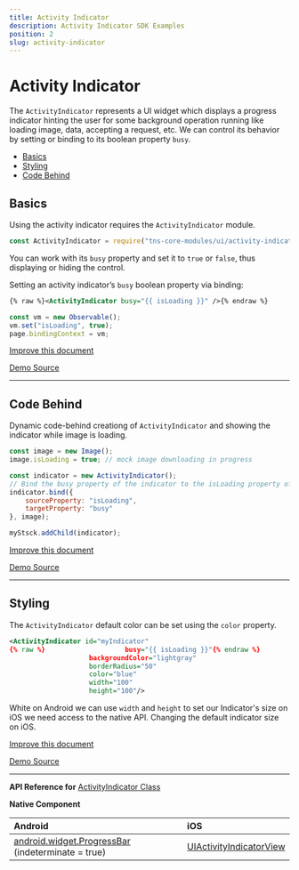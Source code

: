 ```yaml
---
title: Activity Indicator
description: Activity Indicator SDK Examples
position: 2
slug: activity-indicator
---
```


# Activity Indicator

The `ActivityIndicator` represents a UI widget which displays a progress indicator hinting the user 
for some background operation running like loading image, data, accepting a request, etc. 
We can control its behavior by setting or binding to its boolean property `busy`.

* [Basics](#basics)
* [Styling](#styling)
* [Code Behind](#code-behind)

## Basics

Using the activity indicator requires the `ActivityIndicator` module.
```JavaScript
const ActivityIndicator = require("tns-core-modules/ui/activity-indicator").ActivityIndicator;
```

You can work with its `busy` property and set it to `true` or `false`, thus displaying or hiding the control.

Setting an activity indicator’s `busy` boolean property via binding:
```XML
{% raw %}<ActivityIndicator busy="{{ isLoading }}" />{% endraw %}
```
```JavaScript
const vm = new Observable();
vm.set("isLoading", true);
page.bindingContext = vm;
```

[Improve this document](undefined/edit/master/app/ui/activity-indicator/basics/article.md)

[Demo Source](undefined/edit/master/app/ui/activity-indicator/basics)

---

## Code Behind

Dynamic code-behind creationg of `ActivityIndicator` and showing the indicator while image is loading.
```JavaScript
const image = new Image();
image.isLoading = true; // mock image downloading in progress

const indicator = new ActivityIndicator();
// Bind the busy property of the indicator to the isLoading property of the image
indicator.bind({
    sourceProperty: "isLoading",
    targetProperty: "busy"
}, image);

myStsck.addChild(indicator);
```

[Improve this document](undefined/edit/master/app/ui/activity-indicator/code-behind/article.md)

[Demo Source](undefined/edit/master/app/ui/activity-indicator/code-behind)

---

## Styling

The `ActivityIndicator` default color can be set using the `color` property.
```XML
<ActivityIndicator id="myIndicator"
{% raw %}                    busy="{{ isLoading }}"{% endraw %}
                    backgroundColor="lightgray"
                    borderRadius="50"
                    color="blue" 
                    width="100" 
                    height="100"/>               
```

White on Android we can use `width` and `height` to set our Indicator's size on iOS we need access to the native API.
Changing the default indicator size on iOS.
<snippet id='large-ios-indicato' />

[Improve this document](undefined/edit/master/app/ui/activity-indicator/styling/article.md)

[Demo Source](undefined/edit/master/app/ui/activity-indicator/styling)

---


**API Reference for** [ActivityIndicator Class](http://docs.nativescript.org/api-reference/modules/_ui_activity_indicator_.html)

**Native Component**

| Android                | iOS      |
|:-----------------------|:---------|
| [android.widget.ProgressBar](http://developer.android.com/reference/android/widget/ProgressBar.html) (indeterminate = true) | [UIActivityIndicatorView](https://developer.apple.com/library/ios/documentation/UIKit/Reference/UIActivityIndicatorView_Class/) |



